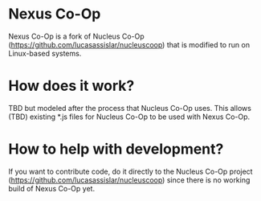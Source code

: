 # Nexus Co-Op

Nexus Co-Op is a fork of Nucleus Co-Op (https://github.com/lucasassislar/nucleuscoop) that is modified to run on Linux-based systems.

# How does it work?
TBD but modeled after the process that Nucleus Co-Op uses. This allows (TBD) existing *.js files for Nucleus Co-Op to be used with Nexus Co-Op.

# How to help with development?
If you want to contribute code, do it directly to the Nucleus Co-Op project (https://github.com/lucasassislar/nucleuscoop) since there is no working build of Nexus Co-Op yet.
